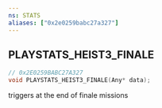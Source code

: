 ```yaml
---
ns: STATS
aliases: ["0x2e0259babc27a327"]
---
```

## PLAYSTATS_HEIST3_FINALE

```c
// 0x2E0259BABC27A327
void PLAYSTATS_HEIST3_FINALE(Any* data);
```

triggers at the end of finale missions

